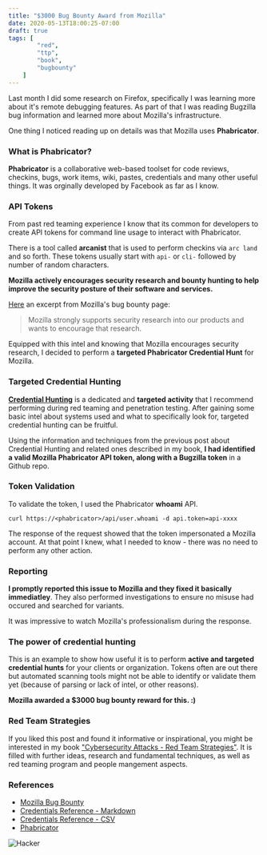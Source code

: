 ```yaml
---
title: "$3000 Bug Bounty Award from Mozilla"
date: 2020-05-13T18:00:25-07:00
draft: true
tags: [
        "red",
        "ttp",
        "book",
        "bugbounty"
    ]
---
```


Last month I did some research on Firefox, specifically I was learning more about it's remote debugging features. As part of that I was reading Bugzilla bug information and learned more about Mozilla's infrastructure.

One thing I noticed reading up on details was that Mozilla uses **Phabricator**.

### What is Phabricator?

**Phabricator** is a collaborative web-based toolset for code reviews, checkins, bugs, work items, wiki, pastes, credentials and many other useful things. It was orginally developed by Facebook as far as I know.

### API Tokens

From past red teaming experience I know that its common for developers to create API tokens for command line usage to interact with Phabricator. 

There is a tool called **arcanist** that is  used to perform checkins via ```arc land``` and so forth. These tokens usually start with `api-` or `cli-` followed by number of random characters.

**Mozilla actively encourages security research and bounty hunting to help improve the security posture of their software and services.** 

[Here](https://www.mozilla.org/en-US/security/bug-bounty/) an excerpt from Mozilla's bug bounty page:

> Mozilla strongly supports security research into our products and wants to encourage that research.

Equipped with this intel and knowing that Mozilla encourages security research, I decided to perform a **targeted Phabricator Credential Hunt** for Mozilla. 


### Targeted Credential Hunting

**[Credential Hunting](/blog/posts/2020/hunting-for-credentials)** is a dedicated and **targeted activity** that I recommend performing during red teaming and penetration testing. After gaining some basic intel about systems used and what to specifically look for, targeted credential hunting can be fruitful.

Using the information and techniques from the previous post about Credential Hunting and related ones described in my book, **I had identified a valid Mozilla Phabricator API token, along with a Bugzilla token** in a Github repo.

### Token Validation

To validate the token, I used the Phabricator **whoami** API.

```
curl https://<phabricator>/api/user.whoami -d api.token=api-xxxx
```

The response of the request showed that the token impersonated a Mozilla account. At that point I knew, what I needed to know - there was no need to perform any other action.

### Reporting
**I promptly reported this issue to Mozilla and they fixed it basically immediatley**. They also performed investigations to ensure no misuse had occured and searched for variants. 

It was impressive to watch Mozilla's professionalism during the response.


### The power of credential hunting

This is an example to show how useful it is to perform **active and targeted credential hunts** for your clients or organization. Tokens often are out there but automated scanning tools might not be able to identify or validate them yet (because of parsing or lack of intel, or other reasons). 

**Mozilla awarded a $3000 bug bounty reward for this. :)**


### Red Team Strategies
If you liked this post and found it informative or inspirational, you might be interested in my book ["Cybersecurity Attacks - Red Team Strategies"](https://www.amazon.com/Cybersecurity-Attacks-Strategies-practical-penetration-ebook/dp/B0822G9PTM). It is filled with further ideas, research and fundamental techniques, as well as red teaming program and people mangement aspects.

### References
* [Mozilla Bug Bounty](https://www.mozilla.org/en-US/security/bug-bounty/)
* [Credentials Reference - Markdown](https://github.com/wunderwuzzi23/scratch/blob/master/creds.md)
* [Credentials Reference - CSV](https://github.com/wunderwuzzi23/scratch/blob/master/creds.csv)
* [Phabricator](https://phacility.com/phabricator)


![Hacker](/blog/images/2020/hacker.png)


